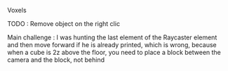 Voxels

TODO : Remove object on the right clic

Main challenge : I was hunting the last element of the Raycaster element and then move forward if he is already printed, which is wrong, because when a cube is 2z above the floor, you need to place a block between the camera and the block, not behind